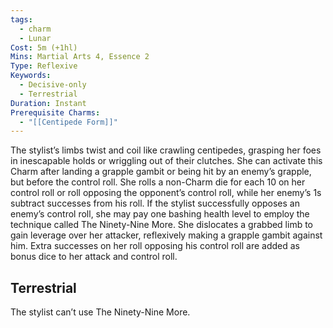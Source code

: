 ```yaml
---
tags:
  - charm
  - Lunar
Cost: 5m (+1hl)
Mins: Martial Arts 4, Essence 2
Type: Reflexive
Keywords:
  - Decisive-only
  - Terrestrial
Duration: Instant
Prerequisite Charms:
  - "[[Centipede Form]]"
---
```

The stylist’s limbs twist and coil like crawling centipedes, grasping her foes in inescapable holds or wriggling out of their clutches. She can activate this Charm after landing a grapple gambit or being hit by an enemy’s grapple, but before the control roll. She rolls a non-Charm die for each 10 on her control roll or roll opposing the opponent’s control roll, while her enemy’s 1s subtract successes from his roll. If the stylist successfully opposes an enemy’s control roll, she may pay one bashing health level to employ the technique called The Ninety-Nine More. She dislocates a grabbed limb to gain leverage over her attacker, reflexively making a grapple gambit against him. Extra successes on her roll opposing his control roll are added as bonus dice to her attack and control roll. 
## Terrestrial

The stylist can’t use The Ninety-Nine More.